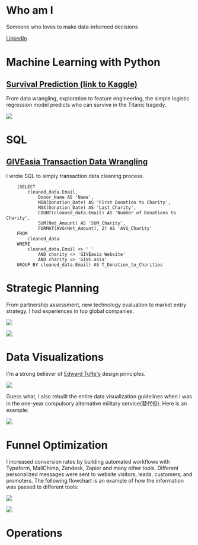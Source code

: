 # Who am I

Someone who loves to make data-informed decisions 

[LinkedIn](https://www.linkedin.com/in/lukehcliu/)

# Machine Learning with Python

## [Survival Prediction (link to Kaggle)](https://www.kaggle.com/skywalkerhc/titanic/machine-learning-for-survival-prediction-2)
From data wrangling, exploration to feature engineering, the simple logistic regression model predicts who can survive in the Titanic tragedy.

![](https://github.com/LukeHC/The-Quantitative-Decision/raw/master/Kaggle/Coefficient%20Est.png)

# SQL

## [GIVEasia Transaction Data Wrangling](https://github.com/LukeHC/The-Quantitative-Decision/tree/master/GIVEasia-transaction-data-wrangling)
I wrote SQL to simply transaction data cleaning process.
```
    (SELECT 
        cleaned_data.Email,
            Donor_Name AS 'Name',
            MIN(Donation_Date) AS 'First Donation to Charity',
            MAX(Donation_Date) AS 'Last_Charity',
            COUNT(cleaned_data.Email) AS 'Number of Donations to Charity',
            SUM(Net_Amount) AS 'SUM_Charity',
            FORMAT(AVG(Net_Amount), 2) AS 'AVG_Charity'
    FROM
        cleaned_data
    WHERE
        cleaned_data.Email <> ' '
            AND charity <> 'GIVEasia Website'
            AND charity <> 'GIVE.asia'
    GROUP BY cleaned_data.Email) AS T_Donation_to_Charities
```

# Strategic Planning

From partnership assessment, new technology evaluation to market entry strategy. I had experiences in top global companies.

![](https://github.com/LukeHC/The-Quantitative-Decision/raw/master/Strategic%20Planning/1.png)


![](https://github.com/LukeHC/The-Quantitative-Decision/raw/master/Strategic%20Planning/2.png)

# Data Visualizations
I'm a strong believer of [Edward Tufte's](https://en.wikipedia.org/wiki/Edward_Tufte) design principles.

![](https://github.com/LukeHC/The-Quantitative-Decision/raw/master/GIVEasia-transaction-data-wrangling/Average%20conversion%20rate.png)

Guess what, I also rebuilt the entire data visualization guidelines when I was in the one-year compulsory alternative military service(替代役). Here is an example:

![](https://github.com/LukeHC/The-Quantitative-Decision/raw/master/Data%20Visualization/Before_After.png)

# Funnel Optimization
I increased conversion rates by building automated workflows with Typeform, MailChimp, Zendesk, Zapier and many other tools. Different personalized messages were sent to website visitors, leads, customers, and promoters. The following flowchart is an example of how the information was passed to different tools:

![](https://github.com/LukeHC/The-Quantitative-Decision/raw/master/Strategic%20Planning/Lead%20nurturing.png)

![](https://github.com/LukeHC/The-Quantitative-Decision/raw/master/Strategic%20Planning/NPO%20Onboarding.png)

# Operations



